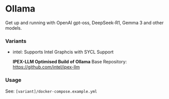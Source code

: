 # Ollama

Get up and running with OpenAI gpt-oss, DeepSeek-R1, Gemma 3 and other models.

### Variants

- intel: Supports Intel Graphcis with SYCL Support

  **IPEX-LLM Optimised Build of Ollama**
  Base Repository: https://github.com/intel/ipex-llm

### Usage

See: `[variant]/docker-compose.example.yml`
